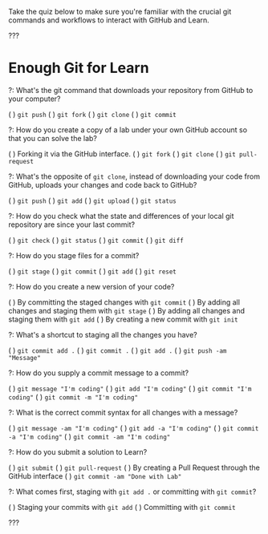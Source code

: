 Take the quiz below to make sure you're familiar with the crucial git commands and workflows to interact with GitHub and Learn.

???

# Enough Git for Learn

?: What's the git command that downloads your repository from GitHub to your computer?

( ) `git push`
( ) `git fork`
( ) `git clone`
( ) `git commit`

?: How do you create a copy of a lab under your own GitHub account so that you can solve the lab?

( ) Forking it via the GitHub interface.
( ) `git fork`
( ) `git clone`
( ) `git pull-request`

?: What's the opposite of `git clone`, instead of downloading your code from GitHub, uploads your changes and code back to GitHub?

( ) `git push`
( ) `git add`
( ) `git upload`
( ) `git status`

?: How do you check what the state and differences of your local git repository are since your last commit?

( ) `git check`
( ) `git status`
( ) `git commit`
( ) `git diff`

?: How do you stage files for a commit?

( ) `git stage`
( ) `git commit`
( ) `git add`
( ) `git reset`

?: How do you create a new version of your code?

( ) By committing the staged changes with `git commit`
( ) By adding all changes and staging them with  `git stage`
( ) By adding all changes and staging them with  `git add`
( ) By creating a new commit with `git init`

?: What's a shortcut to staging all the changes you have?

( ) `git commit add .`
( ) `git commit .`
( ) `git add .`
( ) `git push -am "Message"`

?: How do you supply a commit message to a commit?

( ) `git message "I'm coding"`
( ) `git add "I'm coding"`
( ) `git commit "I'm coding"`
( ) `git commit -m "I'm coding"`

?: What is the correct commit syntax for all changes with a message?

( ) `git message -am "I'm coding"`
( ) `git add -a "I'm coding"`
( ) `git commit -a "I'm coding"`
( ) `git commit -am "I'm coding"`

?: How do you submit a solution to Learn?

( ) `git submit`
( ) `git pull-request`
( ) By creating a Pull Request through the GitHub interface
( ) `git commit -am "Done with Lab"`

?: What comes first, staging with `git add .` or committing with `git commit`?

( ) Staging your commits with `git add`
( ) Committing with `git commit`

???

